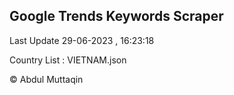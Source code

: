 

## Google Trends Keywords Scraper 
 
Last Update 29-06-2023 , 16:23:18

Country List :
VIETNAM.json



© Abdul Muttaqin 
